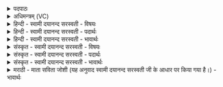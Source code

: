 <details><summary>पदपाठः</summary>

बी॒भ॒त्सायै॑। पौ॒ल्क॒सम्। वर्णा॑य। हि॒र॒ण्य॒का॒रमिति॑ हिरण्यऽका॒रम्। तु॒लायै॑। वा॒णि॒जम्। प॒श्चा॒दो॒षायेति॑ पश्चाऽदो॒षाय॑। ग्ला॒विन॑म्। विश्वे॑भ्यः। भू॒तेभ्यः॑। सि॒ध्म॒लम्। भूत्यै॑। जा॒ग॒र॒णम्। अभू॑त्यै। स्व॒प॒नम्। आर्त्या॒ इत्याऽऋ॑त्यै। ज॒न॒वा॒दिन॒मिति॑ जनऽवा॒दिन॑म्। व्यृ᳖द्ध्या इति॒ विऽऋ॑ध्यै। अ॒प॒ग॒ल्भमित्य॑पऽग॒ल्भम्। स॒ꣳश॒रायेति॑ सम्ऽश॒राय॑। प्र॒च्छिद॒मिति॑ प्र॒ऽच्छिद॑म्। १७।
</details>

<details><summary>अधिमन्त्रम् (VC)</summary>

- राजेश्वरौ देवते
- नारायण ऋषिः
- विराड्धृतिः
- ऋषभः
</details>

<details><summary>हिन्दी - स्वामी दयानन्द सरस्वती - विषयः</summary>

फिर उसी विषय को अगले मन्त्र में कहा है ॥
</details>

<details><summary>हिन्दी - स्वामी दयानन्द सरस्वती - पदार्थः</summary>

पदार्थान्वयभाषाः -  हे जगदीश्वर वा राजन् ! आप (बीभत्सायै) धमकाने के लिए प्रवृत्त हुए (पौल्कसम्) भंगी के पुत्र को (पश्चादोषाय) पीछे दोष को प्रवृत्त हुए (ग्लाविनम्) हर्ष को नष्ट करनेवाले को (अभूत्यै) दरिद्रता के अर्थ समर्थ (स्वपनम्) सोने को (व्यृद्ध्यै) संपत् के बिगाड़ने के अर्थ प्रवृत्त हुए (अपगल्भम्) प्रगल्भतारहित पुरुष को तथा (संशराय) सम्यक् मारने के लिए प्रवृत्त हुए (प्रच्छिदम्) अधिक छेदन करनेवाले को पृथक् कीजिए और (वर्णाय) सुन्दर रूप बनाने के लिए (हिरण्यकारम्) सुनार वा सूर्य्य को (तुलायै) तोलने के अर्थ (वाणिजम्) बणिये के पुत्र को (विश्वेभ्यः) सब (भूतेभ्यः) प्राणियों के लिए (सिध्मलम्) सुख सिद्ध करनेवाले जिस के सहायी हों, उस जन को (भूत्यै) ऐश्वर्य होने के अर्थ (जागरणम्) प्रबोध को और (आर्त्यै) पीड़ा की निवृत्ति के लिए (जनवादिनम्) मनुष्यों को प्रशंसा के योग्य वाद-विवाद करनेवाले उत्तम मनुष्य को उत्पन्न वा प्रकट कीजिए ॥१७ ॥
</details>

<details><summary>हिन्दी - स्वामी दयानन्द सरस्वती - भावार्थः</summary>

भावार्थभाषाः -  जो मनुष्य नीचों का सङ्ग छोड़ के उत्तम पुरुषों की सङ्गति करते हैं, वे सब व्यवहारों की सिद्धि से ऐश्वर्यवाले हाते हैं। जो अनालसी होके सिद्धि के लिए यत्न करते, वे सुखी और जो आलसी होते वे दरिद्रता को प्राप्त होते हैं ॥१७ ॥
</details>

<details><summary>संस्कृत - स्वामी दयानन्द सरस्वती - विषयः</summary>

पुनस्तमेव विषयमाह ॥
</details>

<details><summary>संस्कृत - स्वामी दयानन्द सरस्वती - पदार्थः</summary>

पदार्थान्वयभाषाः -  हे ईश्वर वा राजन् ! त्वं बीभत्सायै पौल्कसं पश्चादोषाय ग्लाविनमभूत्यै स्वपनं व्यृद्ध्या अपगल्भं संशराय प्रच्छिदं परासुव। वर्णाय हिरण्यकारं तुलायै वाणिजं विश्वेभ्यो भूतेभ्यः सिध्मलं भूत्यै जागरणमार्त्यै जनवादिनमासुव ॥१७ ॥
</details>

<details><summary>संस्कृत - स्वामी दयानन्द सरस्वती - भावार्थः</summary>

भावार्थभाषाः -  ये मनुष्या नीचसङ्गं त्यक्त्वोत्तमसङ्गतिं कुर्वन्ति, ते सर्वव्यवहारसिद्ध्यैश्वर्यवन्तो जायन्ते। येऽनलसाः सन्तः सिद्धये यतन्ते, ते सुखं ये चाऽलसास्ते च दारिद्र्यमाप्नुवन्ति ॥१७ ॥
</details>

<details><summary>मराठी - माता सविता जोशी (यह अनुवाद स्वामी दयानन्द सरस्वती जी के आधार पर किया गया है।) - भावार्थः</summary>

भावार्थभाषाः -  जी माणसे नीच माणसांची संगती सोडून उत्तम पुरुषांची संगती करतात त्यांचे सर्व व्यवहार सिद्ध होऊन ते ऐश्वर्यवान बनतात. जे उद्योगी बनून यत्न करतात ते सुखी होतात व जे आळशी असतात ते दारिद्र्यातच राहतात.
</details>